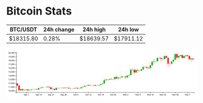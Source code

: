 # Bitcoin Stats

BTC/USDT|24h change|24h high|24h low|
|---|---|---|---|
|$18315.80|0.28%|$18639.57|$17911.12|

<img src="./chart.svg">
